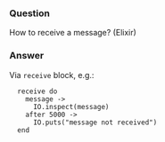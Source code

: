 ### Question
How to receive a message? (Elixir)


### Answer
Via `receive` block, e.g.:

      receive do
        message ->
          IO.inspect(message)
        after 5000 ->
          IO.puts("message not received")
      end 


